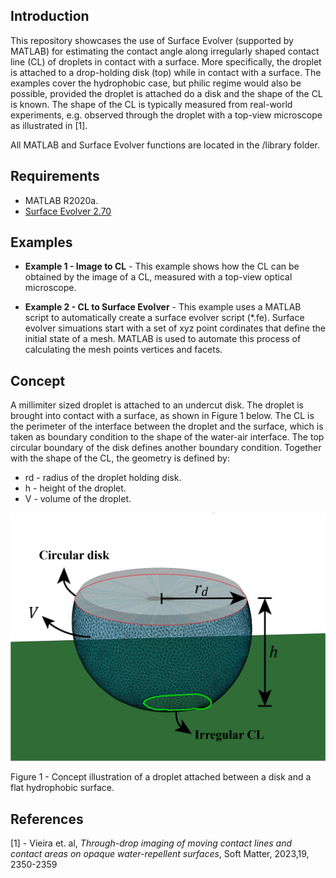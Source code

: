 ## Introduction
This repository showcases the use of Surface Evolver (supported by MATLAB) for estimating the contact angle along irregularly shaped contact line (CL) of droplets in contact with a surface. More specifically, the droplet is attached to a drop-holding disk (top) while in contact with a surface. The examples cover the hydrophobic case, but philic regime would also be possible, provided the droplet is attached do a disk and the shape of the CL is known. The shape of the CL is typically measured from real-world experiments, e.g. observed through the droplet with a top-view microscope as illustrated in [1].

All MATLAB and Surface Evolver functions are located in the /library folder.

## Requirements
- MATLAB R2020a.
- [Surface Evolver 2.70](https://kenbrakke.com/evolver/evolver.html)

## Examples

- **Example 1 - Image to CL** - This example shows how the CL can be obtained by the image of a CL, measured with a top-view optical microscope.

-  **Example 2 - CL to Surface Evolver** - This example uses a MATLAB script to automatically create a surface evolver script (*.fe). Surface evolver simuations start with a set of xyz point cordinates that define the initial state of a mesh. MATLAB is used to automate this process of calculating the mesh points vertices and facets.

## Concept

A millimiter sized droplet is attached to an undercut disk. The droplet is brought into contact with a surface, as shown in Figure 1 below. The CL is the perimeter of the interface between the droplet and the surface, which is taken as boundary condition to the shape of the water-air interface. The top circular boundary of the disk defines another boundary condition.
Together with the shape of the CL, the geometry is defined by:

- rd - radius of the droplet holding disk.
- h - height of the droplet.
- V - volume of the droplet.

![Alt text](Droplet_Anotated.png "Optional title")

Figure 1 - Concept illustration of a droplet attached between a disk and a flat hydrophobic surface.




## References
[1] - Vieira et. al, _Through-drop imaging of moving contact lines and contact areas on opaque water-repellent surfaces_, Soft Matter, 2023,19, 2350-2359
